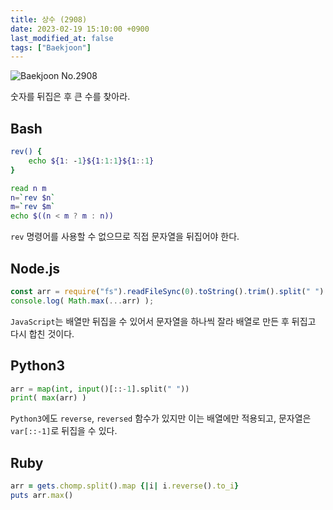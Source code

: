 ```yaml
---
title: 상수 (2908)
date: 2023-02-19 15:10:00 +0900
last_modified_at: false
tags: ["Baekjoon"]
---
```


![Baekjoon No.2908](https://cdn.jsdelivr.net/gh/kimzuni/cdn/blog/baekjoon-2908.png)

숫자를 뒤집은 후 큰 수를 찾아라.

## Bash

```bash
rev() {
	echo ${1: -1}${1:1:1}${1::1}
}

read n m
n=`rev $n`
m=`rev $m`
echo $((n < m ? m : n))
```

`rev` 명령어를 사용할 수 없으므로 직접 문자열을 뒤집어야 한다.

## Node.js

```javascript
const arr = require("fs").readFileSync(0).toString().trim().split(" ").map(x => x.split("").reverse().join("")*1);
console.log( Math.max(...arr) );
```

`JavaScript`는 배열만 뒤집을 수 있어서 문자열을 하나씩 잘라 배열로 만든 후 뒤집고 다시 합친 것이다.

## Python3

```python
arr = map(int, input()[::-1].split(" "))
print( max(arr) )
```

`Python3`에도 `reverse`, `reversed` 함수가 있지만 이는 배열에만 적용되고, 문자열은 `var[::-1]`로 뒤집을 수 있다.

## Ruby

```ruby
arr = gets.chomp.split().map {|i| i.reverse().to_i}
puts arr.max()
```
